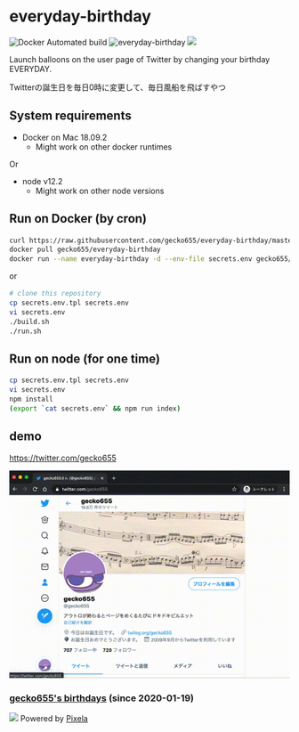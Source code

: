 # everyday-birthday

![Docker Automated build](https://img.shields.io/docker/automated/gecko655/everyday-birthday.svg)
![everyday-birthday](https://github.com/gecko655/everyday-birthday/workflows/everyday-birthday/badge.svg?event=schedule)
![](https://pixe.la/v1/users/gecko655/graphs/birthdays?mode=badge)

Launch balloons on the user page of Twitter by changing your birthday EVERYDAY.

Twitterの誕生日を毎日0時に変更して、毎日風船を飛ばすやつ

## System requirements
- Docker on Mac 18.09.2
  - Might work on other docker runtimes

Or

- node v12.2
  - Might work on other node versions

## Run on Docker (by cron)
```bash
curl https://raw.githubusercontent.com/gecko655/everyday-birthday/master/secrets.env.tpl -o secrets.env
docker pull gecko655/everyday-birthday
docker run --name everyday-birthday -d --env-file secrets.env gecko655/everyday-birthday
```

or

```bash
# clone this repository
cp secrets.env.tpl secrets.env
vi secrets.env
./build.sh
./run.sh
```

## Run on node (for one time)
```bash
cp secrets.env.tpl secrets.env
vi secrets.env
npm install
(export `cat secrets.env` && npm run index)
```

## demo
https://twitter.com/gecko655

![](./images/everyday-birthday-demo.gif)

### [gecko655's birthdays](https://pixe.la/v1/users/gecko655/graphs/birthdays.html) (since 2020-01-19)
![](https://pixe.la/v1/users/gecko655/graphs/birthdays)
Powered by [Pixela](https://pixe.la)

